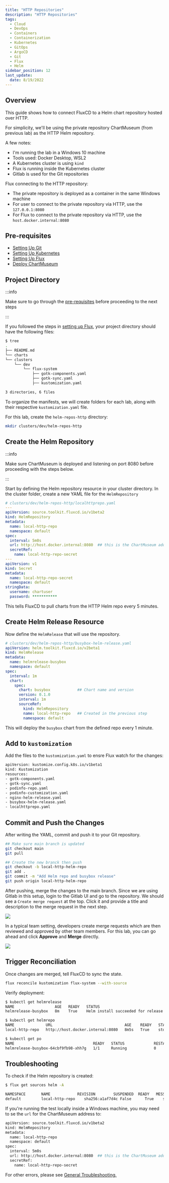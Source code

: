 ```yaml
---
title: "HTTP Repositories"
description: "HTTP Repositories"
tags:
  - Cloud
  - DevOps
  - Containers
  - Containerization
  - Kubernetes
  - GitOps
  - ArgoCD
  - Git
  - Flux
  - Helm
sidebar_position: 12
last_update:
  date: 8/19/2022
---
```



## Overview

This guide shows how to connect FluxCD to a Helm chart repository hosted over HTTP. 

For simplicity, we'll be using the private repository ChartMuseum (from previous lab) as the HTTP Helm repository.

A few notes:

- I'm running the lab in a Windows 10 machine
- Tools used: Docker Desktop, WSL2
- A Kubernetes cluster is using `kind`
- Flux is running inside the Kubernetes cluster 
- Gitlab is used for the Git repositories

Flux connecting to the HTTP repository:

- The private repository is deployed as a container in the same Windows machine 
- For user to connect to the private repository via HTTP, use the `127.0.0.1:8080`
- For Flux to connect to the private repository via HTTP, use the `host.docker.internal:8080`


## Pre-requisites 

- [Setting Up Git](/docs/015-Containerization/044-GitOps/016-Setting-Up-Git.md)
- [Setting Up Kubernetes](/docs/015-Containerization/020-Kubernetes/001-Cluster-Setup-using-Kind.md)
- [Setting Up Flux](/docs/015-Containerization/046-Flux/015-Setting-Up-Flux.md)
- [Deploy ChartMuseum](/docs/015-Containerization/046-Flux/030-FluxCD-with-Helm/011-Private-Repositories.md)


## Project Directory 

:::info 

Make sure to go through the [pre-requisites](#pre-requisites) before proceeding to the next steps 

:::


If you followed the steps in [setting up Flux](/docs/015-Containerization/046-Flux/015-Setting-Up-Flux.md), your project directory should have the following files:

```bash
$ tree
.
├── README.md
└── charts
└── clusters
    └── dev
        └── flux-system
            ├── gotk-components.yaml
            ├── gotk-sync.yaml
            ├── kustomization.yaml

3 directories, 6 files
```

To organize the manifests, we will create folders for each lab, along with their respective `kustomization.yaml` file.

For this lab, create the `helm-repos-http` directory:

```bash
mkdir clusters/dev/helm-repos-http  
```

## Create the Helm Repository

:::info 

Make sure ChartMuseum is deployed and listening on port 8080 before proceeding with the steps below.

:::

Start by defining the Helm repository resource in your cluster directory.
In the cluster folder, create a new YAML file for the `HelmRepository`

```yaml
# clusters/dev/helm-repos-http/localhttprepo.yaml
---
apiVersion: source.toolkit.fluxcd.io/v1beta2
kind: HelmRepository
metadata:
  name: local-http-repo
  namespace: default
spec:
  interval: 5m0s
  url: http://host.docker.internal:8080  ## this is the ChartMuseum address
  secretRef:
    name: local-http-repo-secret
---
apiVersion: v1
kind: Secret
metadata:
  name: local-http-repo-secret
  namespace: default
stringData:
  username: chartuser
  password: ***********
```

This tells FluxCD to pull charts from the HTTP Helm repo every 5 minutes.


## Create Helm Release Resource

Now define the `HelmRelease` that will use the repository.

```yaml
# clusters/dev/helm-repos-http/busybox-helm-release.yaml
apiVersion: helm.toolkit.fluxcd.io/v2beta1
kind: HelmRelease
metadata:
  name: helmrelease-busybox
  namespace: default
spec:
  interval: 1m
  chart:
    spec:
      chart: busybox            ## Chart name and version
      version: 0.1.0
      interval: 1m
      sourceRef:
        kind: HelmRepository    
        name: local-http-repo   ## Created in the previous step
        namespace: default
```

This will deploy the `busybox` chart from the defined repo every 1 minute.

## Add to `kustomization` 

Add the files to the `kustomization.yaml` to ensre Flux watch for the changes:

```bash
apiVersion: kustomize.config.k8s.io/v1beta1
kind: Kustomization
resources:
- gotk-components.yaml
- gotk-sync.yaml
- podinfo-repo.yaml
- podinfo-customization.yaml
- nginx-helm-release.yaml
- busybox-helm-release.yaml
- localhttprepo.yaml
```

## Commit and Push the Changes

After writing the YAML, commit and push it to your Git repository.

```bash
## Make sure main branch is updated 
git checkout main 
git pull

## Create the new branck then push
git checkout -b local-http-helm-repo
git add .
git commit -m "Add Helm repo and busybox release"
git push origin local-http-helm-repo
```

After pushing, merge the changes to the main branch. Since we are using Gitlab in this setup, login to the Gitlab UI and go to the repository. We should see a `Create merge request` at the top. Click it and provide a title and description to the merge request in the next step.

<div class="img-center"> 

![](/img/docs/create-merge-reqeust.png)

</div>

In a typical team setting, developers create merge requests which are then reviewed and approved by other team members. For this lab, you can go ahead and click **Approve** and **Merge** directly.

<div class="img-center"> 

![](/img/docs/Screenshot-2025-05-18-012256.png)

</div>

## Trigger Reconciliation

Once changes are merged, tell FluxCD to sync the state.

```bash
flux reconcile kustomization flux-system --with-source
```

Verify deployment:

```bash
$ kubectl get helmrelease  
NAME                  AGE   READY   STATUS
helmrelease-busybox   8m    True    Helm install succeeded for release default/helmrelease-busybox.v1 with chart busybox@0.1.0

$ kubectl get helmrepo
NAME              URL                                AGE    READY   STATUS
local-http-repo   http://host.docker.internal:8080   8m5s   True    stored artifact: revision 'sha256:be893c02c34a98008a65f26812c0492525896cc686e3946e58637cc026451211'

$ kubectl get po
NAME                                   READY   STATUS             RESTARTS        AGE
helmrelease-busybox-64cbf9fb98-xhh7g   1/1     Running            0               87s  
```


## Troubleshooting 

To check if the Helm repository is created:

```bash
$ flux get sources helm -A

NAMESPACE       NAME            REVISION        SUSPENDED  READY   MESSAGE
default         local-http-repo    sha256:a1af7d4c False      True    stored artifact: revision 'sha256:a1af7d4c'
```

If you're running the test locally inside a Windows machine, you may need to se the `url` for the ChartMuseum address to:

```bash
apiVersion: source.toolkit.fluxcd.io/v1beta2
kind: HelmRepository
metadata:
  name: local-http-repo
  namespace: default
spec:
  interval: 5m0s
  url: http://host.docker.internal:8080  ## this is the ChartMuseum address
  secretRef:
    name: local-http-repo-secret
```


For other errors, please see [General Troubleshooting.](/docs/015-Containerization/046-Flux/099-Troubleshooting.md)
